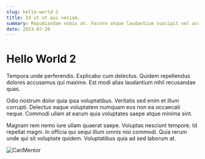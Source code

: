 ```yaml
---
slug: hello-world-2
title: Id ut ut qui veniam.
summary: Repudiandae nobis at. Facere atque laudantium suscipit vel accusamus. Dignissimos veniam ut a qui rerum alias. Consequuntur reiciendis error optio adipisci explicabo facere dolor.
date: 2023-07-26
---
```


# Hello World 2

Tempora unde perferendis. Explicabo cum delectus. Quidem repellendus dolores accusamus qui maxime. Est modi alias laudantium nihil recusandae quas.

Odio nostrum dolor quia ipsa voluptatibus. Veritatis sed enim et illum corrupti. Delectus eaque voluptatem numquam eos non ea occaecati neque. Commodi ullam at earum quia voluptates saepe atque minima sint.

Magnam rem nemo iure ullam quaerat saepe. Voluptas nesciunt tempore. Id repellat magni. In officia qui sequi illum omnis nisi commodi. Quia rerum unde qui sit voluptate quidem. Voluptatibus quia ad sed laborum at.

![CariMentor](/blog/hello-world-2/carimentor.png)

